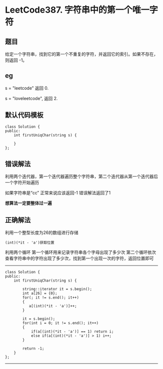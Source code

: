 # LeetCode387. 字符串中的第一个唯一字符
## 题目
给定一个字符串，找到它的第一个不重复的字符，并返回它的索引。如果不存在，则返回 -1。

## eg

s = "leetcode"
返回 0.

s = "loveleetcode",
返回 2.

## 默认代码模板

	class Solution {
	public:
	    int firstUniqChar(string s) {
	        
	    }
	};


## 错误解法

利用两个迭代器，第一个迭代器遍历整个字符串，第二个迭代器从第一个迭代器后一个字符开始遍历

如果字符串是“cc”
正常来说应该返回-1
错误解法返回了1

**想算法一定要整体过一遍**

## 正确解法

利用一个整型长度为26的数组进行存储

	(int)(*it - 'a')获取位置

利用两个循环
第一个循环用来记录字符串各个字母出现了多少次
第二个循环依次查看字符串中的字符出现了多少次，找到第一个出现一次的字符，返回位置即可

---
	class Solution {
	public:
	    int firstUniqChar(string s) {
	        
	        string::iterator it = s.begin();
	        int a[26] = {0};
	        for(; it != s.end(); it++)
	        {
	           a[(int)(*it - 'a')]++;
	        }
	        
	        it = s.begin();
	        for(int i = 0; it != s.end(); it++)
	        {
	            if(a[(int)(*it - 'a')] == 1) return i;
	            else if(a[(int)(*it - 'a')] > 1) i++;
	        }
	        
	        return -1;
	    }
	};
---